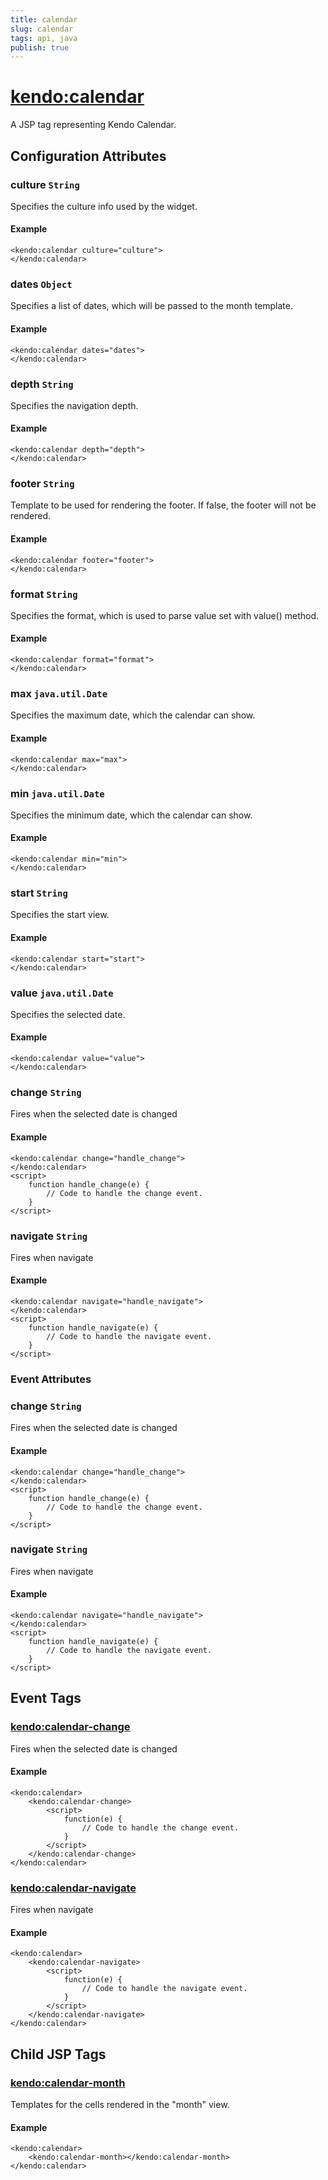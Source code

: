 ```yaml
---
title: calendar
slug: calendar
tags: api, java
publish: true
---
```


# <kendo:calendar>
A JSP tag representing Kendo Calendar.

## Configuration Attributes


### culture `String`

Specifies the culture info used by the widget.

#### Example
    <kendo:calendar culture="culture">
    </kendo:calendar>



### dates `Object`

Specifies a list of dates, which will be passed to the month template.

#### Example
    <kendo:calendar dates="dates">
    </kendo:calendar>



### depth `String`

Specifies the navigation depth.

#### Example
    <kendo:calendar depth="depth">
    </kendo:calendar>



### footer `String`

Template to be used for rendering the footer. If false, the footer will not be rendered.

#### Example
    <kendo:calendar footer="footer">
    </kendo:calendar>



### format `String`

Specifies the format, which is used to parse value set with value() method.

#### Example
    <kendo:calendar format="format">
    </kendo:calendar>



### max `java.util.Date`

Specifies the maximum date, which the calendar can show.

#### Example
    <kendo:calendar max="max">
    </kendo:calendar>



### min `java.util.Date`

Specifies the minimum date, which the calendar can show.

#### Example
    <kendo:calendar min="min">
    </kendo:calendar>



### start `String`

Specifies the start view.

#### Example
    <kendo:calendar start="start">
    </kendo:calendar>



### value `java.util.Date`

Specifies the selected date.

#### Example
    <kendo:calendar value="value">
    </kendo:calendar>



### change `String`

Fires when the selected date is changed

#### Example
    <kendo:calendar change="handle_change">
    </kendo:calendar>
    <script>
        function handle_change(e) {
            // Code to handle the change event.
        }
    </script>



### navigate `String`

Fires when navigate

#### Example
    <kendo:calendar navigate="handle_navigate">
    </kendo:calendar>
    <script>
        function handle_navigate(e) {
            // Code to handle the navigate event.
        }
    </script>



### Event Attributes


### change `String`

Fires when the selected date is changed

#### Example
    <kendo:calendar change="handle_change">
    </kendo:calendar>
    <script>
        function handle_change(e) {
            // Code to handle the change event.
        }
    </script>



### navigate `String`

Fires when navigate

#### Example
    <kendo:calendar navigate="handle_navigate">
    </kendo:calendar>
    <script>
        function handle_navigate(e) {
            // Code to handle the navigate event.
        }
    </script>


## Event Tags
 

### <kendo:calendar-change>

Fires when the selected date is changed

#### Example
    <kendo:calendar>
        <kendo:calendar-change>
            <script>
                function(e) {
                    // Code to handle the change event.
                }
            </script>
        </kendo:calendar-change>
    </kendo:calendar>

 

### <kendo:calendar-navigate>

Fires when navigate

#### Example
    <kendo:calendar>
        <kendo:calendar-navigate>
            <script>
                function(e) {
                    // Code to handle the navigate event.
                }
            </script>
        </kendo:calendar-navigate>
    </kendo:calendar>

 

## Child JSP Tags

### [<kendo:calendar-month>](/api/wrappers/jsp/calendar/month)

Templates for the cells rendered in the "month" view.

#### Example

    <kendo:calendar>
        <kendo:calendar-month></kendo:calendar-month>
    </kendo:calendar>
   
